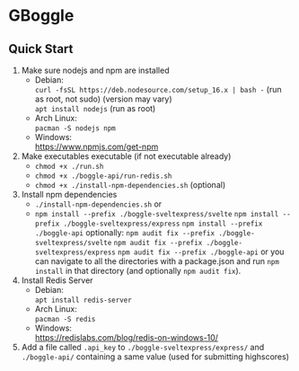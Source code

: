 # GBoggle

## Quick Start

1. Make sure nodejs and npm are installed
   - Debian:<br>
     `curl -fsSL https://deb.nodesource.com/setup_16.x | bash -` (run as root, not sudo) (version may vary)<br>
     `apt install nodejs` (run as root)
   - Arch Linux:<br>
     `pacman -S nodejs npm`
   - Windows:<br>
     https://www.npmjs.com/get-npm
2. Make executables executable (if not executable already)
   - `chmod +x ./run.sh`
   - `chmod +x ./boggle-api/run-redis.sh`
   - `chmod +x ./install-npm-dependencies.sh` (optional)
3. Install npm dependencies
   - `./install-npm-dependencies.sh`
     or
   - `npm install --prefix ./boggle-sveltexpress/svelte`
     `npm install --prefix ./boggle-sveltexpress/express`
     `npm install --prefix ./boggle-api`
     optionally:
     `npm audit fix --prefix ./boggle-sveltexpress/svelte`
     `npm audit fix --prefix ./boggle-sveltexpress/express`
     `npm audit fix --prefix ./boggle-api`
     or you can navigate to all the directories with a package.json and run `npm install` in that directory (and optionally `npm audit fix`).
4. Install Redis Server
   - Debian:<br>
     `apt install redis-server`
   - Arch Linux:<br>
     `pacman -S redis`
   - Windows:<br>
     https://redislabs.com/blog/redis-on-windows-10/
5. Add a file called `.api_key` to `./boggle-sveltexpress/express/` and `./boggle-api/` containing a same value (used for submitting highscores)
